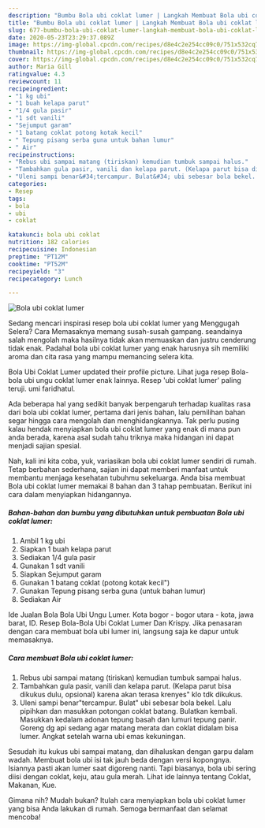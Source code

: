 ```yaml
---
description: "Bumbu Bola ubi coklat lumer | Langkah Membuat Bola ubi coklat lumer Yang Enak Banget"
title: "Bumbu Bola ubi coklat lumer | Langkah Membuat Bola ubi coklat lumer Yang Enak Banget"
slug: 677-bumbu-bola-ubi-coklat-lumer-langkah-membuat-bola-ubi-coklat-lumer-yang-enak-banget
date: 2020-05-23T23:29:37.089Z
image: https://img-global.cpcdn.com/recipes/d8e4c2e254cc09c0/751x532cq70/bola-ubi-coklat-lumer-foto-resep-utama.jpg
thumbnail: https://img-global.cpcdn.com/recipes/d8e4c2e254cc09c0/751x532cq70/bola-ubi-coklat-lumer-foto-resep-utama.jpg
cover: https://img-global.cpcdn.com/recipes/d8e4c2e254cc09c0/751x532cq70/bola-ubi-coklat-lumer-foto-resep-utama.jpg
author: Maria Gill
ratingvalue: 4.3
reviewcount: 11
recipeingredient:
- "1 kg ubi"
- "1 buah kelapa parut"
- "1/4 gula pasir"
- "1 sdt vanili"
- "Sejumput garam"
- "1 batang coklat potong kotak kecil"
- " Tepung pisang serba guna untuk bahan lumur"
- " Air"
recipeinstructions:
- "Rebus ubi sampai matang (tiriskan) kemudian tumbuk sampai halus."
- "Tambahkan gula pasir, vanili dan kelapa parut. (Kelapa parut bisa dikukus dulu, opsional) karena akan terasa krenyes&#34; klo tdk dikukus."
- "Uleni sampi benar&#34;tercampur. Bulat&#34; ubi sebesar bola bekel. Lalu pipihkan dan masukkan potongan coklat batang. Bulatkan kembali. Masukkan kedalam adonan tepung basah dan lumuri tepung panir. Goreng dg api sedang agar matang merata dan coklat didalam bisa lumer. Angkat setelah warna ubi emas kekuningan."
categories:
- Resep
tags:
- bola
- ubi
- coklat

katakunci: bola ubi coklat 
nutrition: 182 calories
recipecuisine: Indonesian
preptime: "PT12M"
cooktime: "PT52M"
recipeyield: "3"
recipecategory: Lunch

---
```



![Bola ubi coklat lumer](https://img-global.cpcdn.com/recipes/d8e4c2e254cc09c0/751x532cq70/bola-ubi-coklat-lumer-foto-resep-utama.jpg)

Sedang mencari inspirasi resep bola ubi coklat lumer yang Menggugah Selera? Cara Memasaknya memang susah-susah gampang. seandainya salah mengolah maka hasilnya tidak akan memuaskan dan justru cenderung tidak enak. Padahal bola ubi coklat lumer yang enak harusnya sih memiliki aroma dan cita rasa yang mampu memancing selera kita.

Bola Ubi Coklat Lumer updated their profile picture. Lihat juga resep Bola-bola ubi ungu coklat lumer enak lainnya. Resep &#39;ubi coklat lumer&#39; paling teruji. umi faridhatul.

Ada beberapa hal yang sedikit banyak berpengaruh terhadap kualitas rasa dari bola ubi coklat lumer, pertama dari jenis bahan, lalu pemilihan bahan segar hingga cara mengolah dan menghidangkannya. Tak perlu pusing kalau hendak menyiapkan bola ubi coklat lumer yang enak di mana pun anda berada, karena asal sudah tahu triknya maka hidangan ini dapat menjadi sajian spesial.


Nah, kali ini kita coba, yuk, variasikan bola ubi coklat lumer sendiri di rumah. Tetap berbahan sederhana, sajian ini dapat memberi manfaat untuk membantu menjaga kesehatan tubuhmu sekeluarga. Anda bisa membuat Bola ubi coklat lumer memakai 8 bahan dan 3 tahap pembuatan. Berikut ini cara dalam menyiapkan hidangannya.

<!--inarticleads1-->

##### Bahan-bahan dan bumbu yang dibutuhkan untuk pembuatan Bola ubi coklat lumer:

1. Ambil 1 kg ubi
1. Siapkan 1 buah kelapa parut
1. Sediakan 1/4 gula pasir
1. Gunakan 1 sdt vanili
1. Siapkan Sejumput garam
1. Gunakan 1 batang coklat (potong kotak kecil&#34;)
1. Gunakan  Tepung pisang serba guna (untuk bahan lumur)
1. Sediakan  Air


Ide Jualan Bola Bola Ubi Ungu Lumer. Kota bogor - bogor utara - kota, jawa barat, ID. Resep Bola-Bola Ubi Coklat Lumer Dan Krispy. Jika penasaran dengan cara membuat bola ubi lumer ini, langsung saja ke dapur untuk memasaknya. 

<!--inarticleads2-->

##### Cara membuat Bola ubi coklat lumer:

1. Rebus ubi sampai matang (tiriskan) kemudian tumbuk sampai halus.
1. Tambahkan gula pasir, vanili dan kelapa parut. (Kelapa parut bisa dikukus dulu, opsional) karena akan terasa krenyes&#34; klo tdk dikukus.
1. Uleni sampi benar&#34;tercampur. Bulat&#34; ubi sebesar bola bekel. Lalu pipihkan dan masukkan potongan coklat batang. Bulatkan kembali. Masukkan kedalam adonan tepung basah dan lumuri tepung panir. Goreng dg api sedang agar matang merata dan coklat didalam bisa lumer. Angkat setelah warna ubi emas kekuningan.


Sesudah itu kukus ubi sampai matang, dan dihaluskan dengan garpu dalam wadah. Membuat bola ubi isi tak jauh beda dengan versi kopongnya. Isiannya pasti akan lumer saat digoreng nanti. Tapi biasanya, bola ubi sering diisi dengan coklat, keju, atau gula merah. Lihat ide lainnya tentang Coklat, Makanan, Kue. 

Gimana nih? Mudah bukan? Itulah cara menyiapkan bola ubi coklat lumer yang bisa Anda lakukan di rumah. Semoga bermanfaat dan selamat mencoba!
